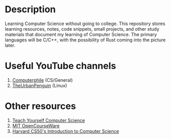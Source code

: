 # Description
Learning Computer Science without going to college. This repository stores learning resources, notes, code snippets, small projects, and other study materials that document my learning of Computer Science. The primary languages will be C/C++, with the possibility of Rust coming into the picture later.

# Useful YouTube channels
1. [Computerphile](https://www.youtube.com/@Computerphile) (CS/General)
2. [TheUrbanPenguin](https://www.youtube.com/theurbanpenguin) (Linux)

# Other resources
1. [Teach Yourself Computer Science](https://teachyourselfcs.com/)
2. [MIT OpenCourseWare](https://ocw.mit.edu/)
3. [Harvard CS50's Introduction to Computer Science](https://www.edx.org/learn/computer-science/harvard-university-cs50-s-introduction-to-computer-science)
